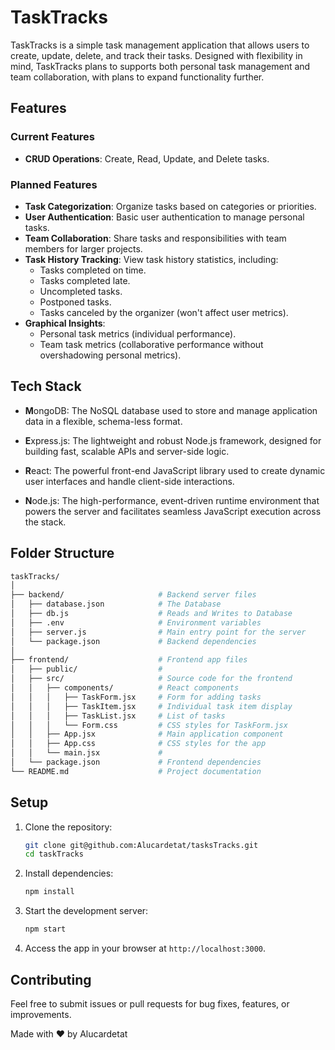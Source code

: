 
# TaskTracks

TaskTracks is a simple task management application that allows users to create, update, delete, and track their tasks. Designed with flexibility in mind, TaskTracks plans to supports both personal task management and team collaboration, with plans to expand functionality further.

## Features

### Current Features
- **CRUD Operations**: Create, Read, Update, and Delete tasks.


### Planned Features
- **Task Categorization**: Organize tasks based on categories or priorities.
- **User Authentication**: Basic user authentication to manage personal tasks.
- **Team Collaboration**: Share tasks and responsibilities with team members for larger projects.
- **Task History Tracking**: View task history statistics, including:
  - Tasks completed on time.
  - Tasks completed late.
  - Uncompleted tasks.
  - Postponed tasks.
  - Tasks canceled by the organizer (won't affect user metrics).
- **Graphical Insights**:
  - Personal task metrics (individual performance).
  - Team task metrics (collaborative performance without overshadowing personal metrics).

## Tech Stack

- **M**ongoDB: The NoSQL database used to store and manage application data in a flexible, schema-less format.

- **E**xpress.js: The lightweight and robust Node.js framework, designed for building fast, scalable APIs and server-side logic.

- **R**eact: The powerful front-end JavaScript library used to create dynamic user interfaces and handle client-side interactions.

- **N**ode.js: The high-performance, event-driven runtime environment that powers the server and facilitates seamless JavaScript execution across the stack.



## Folder Structure

```bash
taskTracks/
│
├── backend/                     # Backend server files
│   ├── database.json            # The Database
│   ├── db.js                    # Reads and Writes to Database
│   ├── .env                     # Environment variables
│   ├── server.js                # Main entry point for the server
│   └── package.json             # Backend dependencies
│
├── frontend/                    # Frontend app files
│   ├── public/                  # 
│   ├── src/                     # Source code for the frontend
│   │   ├── components/          # React components
│   │   │   ├── TaskForm.jsx     # Form for adding tasks
│   │   │   ├── TaskItem.jsx     # Individual task item display
│   │   │   ├── TaskList.jsx     # List of tasks
│   │   │   └── Form.css         # CSS styles for TaskForm.jsx
│   │   ├── App.jsx              # Main application component
│   │   ├── App.css              # CSS styles for the app
│   │   └── main.jsx             # 
│   └── package.json             # Frontend dependencies
└── README.md                    # Project documentation
```

## Setup

1. Clone the repository:
   ```bash
   git clone git@github.com:Alucardetat/tasksTracks.git
   cd taskTracks
   ```

2. Install dependencies:
   ```bash
   npm install
   ```

3. Start the development server:
   ```bash
   npm start
   ```

4. Access the app in your browser at `http://localhost:3000`.

## Contributing
Feel free to submit issues or pull requests for bug fixes, features, or improvements.


Made with ❤️ by Alucardetat
